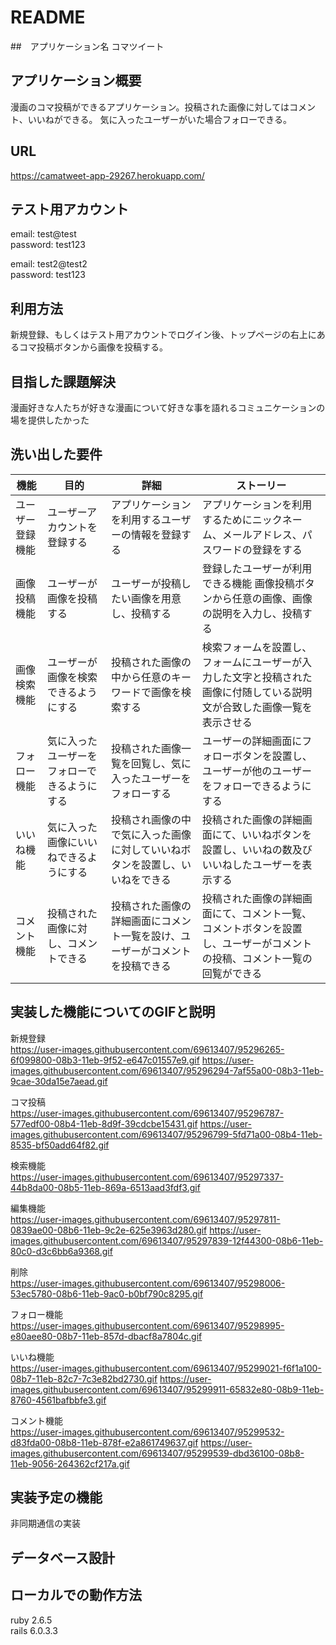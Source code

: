 # README

##　アプリケーション名
コマツイート

## アプリケーション概要
漫画のコマ投稿ができるアプリケーション。投稿された画像に対してはコメント、いいねができる。
気に入ったユーザーがいた場合フォローできる。

## URL
https://camatweet-app-29267.herokuapp.com/

## テスト用アカウント
email: test@test  
password: test123

email: test2@test2  
password: test123

## 利用方法
新規登録、もしくはテスト用アカウントでログイン後、トップページの右上にあるコマ投稿ボタンから画像を投稿する。

## 目指した課題解決
漫画好きな人たちが好きな漫画について好きな事を語れるコミュニケーションの場を提供したかった

## 洗い出した要件
| 機能 | 目的 | 詳細 | ストーリー |
| --- | --- | --- | ---|
| ユーザー登録機能 | ユーザーアカウントを登録する | アプリケーションを利用するユーザーの情報を登録する | アプリケーションを利用するためにニックネーム、メールアドレス、パスワードの登録をする |
| 画像投稿機能 | ユーザーが画像を投稿する | ユーザーが投稿したい画像を用意し、投稿する | 登録したユーザーが利用できる機能  画像投稿ボタンから任意の画像、画像の説明を入力し、投稿する |
| 画像検索機能 | ユーザーが画像を検索できるようにする | 投稿された画像の中から任意のキーワードで画像を検索する | 検索フォームを設置し、フォームにユーザーが入力した文字と投稿された画像に付随している説明文が合致した画像一覧を表示させる |
| フォロー機能 | 気に入ったユーザーをフォローできるようにする | 投稿された画像一覧を回覧し、気に入ったユーザーをフォローする | ユーザーの詳細画面にフォローボタンを設置し、ユーザーが他のユーザーをフォローできるようにする |
| いいね機能 | 気に入った画像にいいねできるようにする | 投稿され画像の中で気に入った画像に対していいねボタンを設置し、いいねをできる | 投稿された画像の詳細画面にて、いいねボタンを設置し、いいねの数及びいいねしたユーザーを表示する |
| コメント機能 | 投稿された画像に対し、コメントできる | 投稿された画像の詳細画面にコメント一覧を設け、ユーザーがコメントを投稿できる | 投稿された画像の詳細画面にて、コメント一覧、コメントボタンを設置し、ユーザーがコメントの投稿、コメント一覧の回覧ができる |



## 実装した機能についてのGIFと説明
新規登録  
https://user-images.githubusercontent.com/69613407/95296265-6f099800-08b3-11eb-9f52-e647c01557e9.gif 
https://user-images.githubusercontent.com/69613407/95296294-7af55a00-08b3-11eb-9cae-30da15e7aead.gif

コマ投稿  
https://user-images.githubusercontent.com/69613407/95296787-577edf00-08b4-11eb-8d9f-39cdcbe15431.gif
https://user-images.githubusercontent.com/69613407/95296799-5fd71a00-08b4-11eb-8535-bf50add64f82.gif

検索機能  
https://user-images.githubusercontent.com/69613407/95297337-44b8da00-08b5-11eb-869a-6513aad3fdf3.gif

編集機能  
https://user-images.githubusercontent.com/69613407/95297811-0839ae00-08b6-11eb-9c2e-625e3963d280.gif
https://user-images.githubusercontent.com/69613407/95297839-12f44300-08b6-11eb-80c0-d3c6bb6a9368.gif

削除  
https://user-images.githubusercontent.com/69613407/95298006-53ec5780-08b6-11eb-9ac0-b0bf790c8295.gif

フォロー機能  
https://user-images.githubusercontent.com/69613407/95298995-e80aee80-08b7-11eb-857d-dbacf8a7804c.gif

いいね機能  
https://user-images.githubusercontent.com/69613407/95299021-f6f1a100-08b7-11eb-82c7-7c3e82bd2730.gif
https://user-images.githubusercontent.com/69613407/95299911-65832e80-08b9-11eb-8760-4561bafbbfe3.gif

コメント機能  
https://user-images.githubusercontent.com/69613407/95299532-d83fda00-08b8-11eb-878f-e2a861749637.gif
https://user-images.githubusercontent.com/69613407/95299539-dbd36100-08b8-11eb-9056-264362cf217a.gif






## 実装予定の機能  
非同期通信の実装

## データベース設計

## ローカルでの動作方法
ruby 2.6.5  
rails 6.0.3.3
